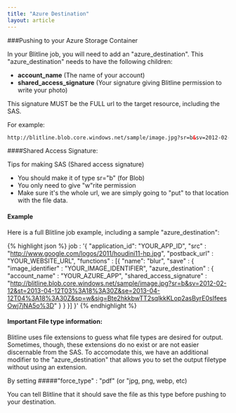 ```yaml
---
title: "Azure Destination"
layout: article
---
```



###Pushing to your Azure Storage Container

In your Blitline job, you will need to add an "azure\_destination". This "azure\_destination" needs to have the following children:

- **account\_name** (The name of your account)
- **shared\_access_signature** (Your signature giving Blitline permission to write your photo)

This signature MUST be the FULL url to the target resource, including the SAS.

For example:
```html
http://blitline.blob.core.windows.net/sample/image.jpg?sr=b&sv=2012-02-12&st=2013-04-12T03%3A18%3A30Z&se=2013-04-12T04%3A18%3A30Z&sp=w&sig=Bte2hkkbwTT2sqlkkKLop2asByrE0sIfeesOwj7jNA5o%3D
```

####Shared Access Signature:

Tips for making SAS (Shared access signature)

- You should make it of type sr="b" (for Blob)
- You only need to give "w"rite permission
- Make sure it's the whole url, we are simply going to "put" to that location with the file data.

#### Example

Here is a full Blitline job example, including a sample "azure_destination":

{% highlight json %}
job : '{
  "application_id": "YOUR_APP_ID",
  "src" : "http://www.google.com/logos/2011/houdini11-hp.jpg",
  "postback_url" : "YOUR_WEBSITE_URL",
  "functions" : [{
      "name": "blur",
      "save" : {
          "image_identifier" : "YOUR_IMAGE_IDENTIFIER",
          "azure_destination" : {
              "account_name" : "YOUR_AZURE_APP",
              "shared_access_signature" : "http://blitline.blob.core.windows.net/sample/image.jpg?sr=b&sv=2012-02-12&st=2013-04-12T03%3A18%3A30Z&se=2013-04-12T04%3A18%3A30Z&sp=w&sig=Bte2hkkbwTT2sqlkkKLop2asByrE0sIfeesOwj7jNA5o%3D"
          }
      }
    }]
  }'
{% endhighlight %}

#### Important File type information:

Blitline uses file extensions to guess what file types are desired for output. Sometimes, though, these extensions do no exist or are not easier discernable from the SAS. To accomodate this, we have an additional modifier to the "azure\_destination" that allows you to set the output filetype without using an extension.

By setting
#####"force_type" : "pdf" (or "jpg, png, webp, etc)

You can tell Blitline that it should save the file as this type before pushing to your destination.
